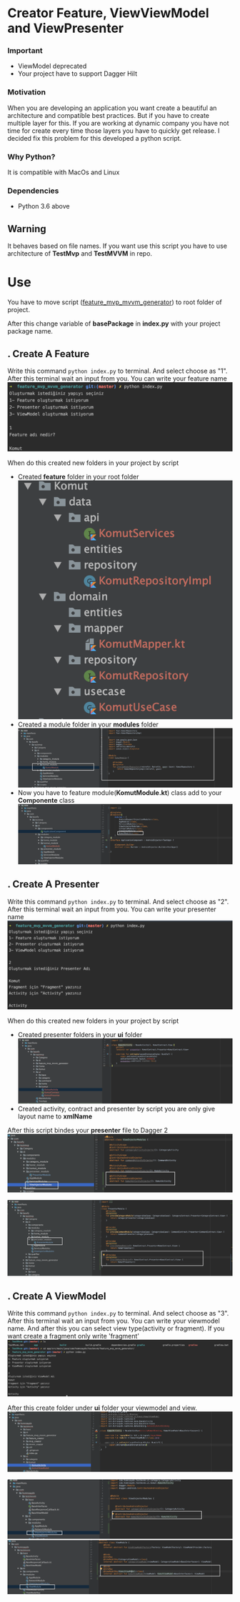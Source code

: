 # Creator Feature, ViewViewModel and ViewPresenter 

### Important
- ViewModel deprecated
- Your project have to support Dagger Hilt

### Motivation
When you are developing an application you want create a beautiful an architecture and compatible best practices. But if you have to create multiple layer for this. If you are working at dynamic company you have not time for create every time those layers you have to quickly get release. I decided fix this problem for this developed a python script.

### Why Python?
It is compatible with MacOs and Linux

### Dependencies

- Python 3.6 above

## Warning
It behaves based on file names. If you want use this script you have to use architecture of **TestMvp** and **TestMVVM** in repo.

# Use

You have to move script ([feature_mvp_mvvm_generator](https://github.com/hsmnzaydn/android-clean-feature-creator/tree/master/feature_mvp_mvvm_generator  "feature_mvp_mvvm_generator")) to root folder of project.

After this change variable of **basePackage** in **index.py** with your project package name.

## . Create A Feature

Write this command ``` python index.py ``` to terminal. And select choose as "1". After this terminal wait an input from you. You can write your feature name ![](../img/feature.png)

When do this created new folders in your project by script
- Created **feature** folder in your root folder ![](../img/feature_folder.png)
- Created a module folder in your **modules** folder ![](../img/feature_module.png)
- Now you have to feature module(**KomutModule.kt**) class add to your **Componente** class ![](../img/component_module.png)

## . Create A Presenter 

Write this command ``` python index.py ``` to terminal. And select choose as "2". After this terminal wait an input from you. You can write your presenter name ![](../img/presenter.png)

When do this created new folders in your project by script
- Created presenter folders in your **ui** folder ![](../img/presenter_view.png)
- Created activity, contract and presenter by script you are only give layout name to **xmlName** 

 After this script bindes your **presenter** file to Dagger 2  ![](../img/view_injector_presenter.png)


 ![](../img/presenter_module.png)





 ## . Create A ViewModel 


Write this command ``` python index.py ``` to terminal. And select choose as "3". After this terminal wait an input from you. You can write your viewmodel name. And after this you can select view type(activity or fragment). If you want create a fragment only write 'fragment' ![](../img/view_module.png)

 After this create folder under **ui** folder your viewmodel and view.   ![](../img/view_module_view.png)


 ![](../img/view_injector_viewmodel.png)
 ![](../img/view_module_injector.png)